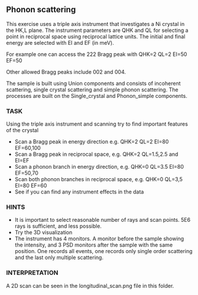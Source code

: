 ## Phonon scattering
This exercise uses a triple axis instrument that investigates a Ni crystal in the HK,L plane. The instrument parameters are QHK and QL for selecting a point in reciprocal space using reciprocal lattice units. The initial and final energy are selected with EI and EF (in meV).

For example one can access the 222 Bragg peak with QHK=2 QL=2 EI=50 EF=50

Other allowed Bragg peaks include 002 and 004.

The sample is built using Union components and consists of incoherent scattering, single crystal scattering and simple phonon scattering. The processes are built on the Single_crystal and Phonon_simple components.

### TASK
Using the triple axis instrument and scanning try to find important features of the crystal
* Scan a Bragg peak in energy direction e.g. QHK=2 QL=2 EI=80 EF=60,100
* Scan a Bragg peak in reciprocal space, e.g. QHK=2 QL=1.5,2.5 and EI=EF
* Scan a phonon branch in energy direction, e.g. QHK=0 QL=3.5 EI=80 EF=50,70
* Scan both phonon branches in reciprocal space, e.g. QHK=0 QL=3,5 EI=80 EF=60
* See if you can find any instrument effects in the data

### HINTS
* It is important to select reasonable number of rays and scan points. 5E6 rays is sufficient, and less possible.
* Try the 3D visualization
* The instrument has 4 monitors. A monitor before the sample showing the intensity, and 3 PSD monitors after the sample with the same position. One records all events, one records only single order scattering and the last only multiple scattering.

### INTERPRETATION
A 2D scan can be seen in the longitudinal_scan.png file in this folder. 


